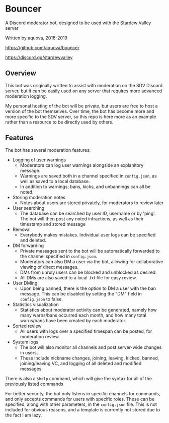 # Bouncer

A Discord moderator bot, designed to be used with the Stardew Valley server

Written by aquova, 2018-2019

https://github.com/aquova/bouncer

https://discord.gg/stardewvalley

## Overview

This bot was originally written to assist with moderation on the SDV Discord server, but it can be easily used on any server that requires more advanced moderation logging.

My personal hosting of the bot will be private, but users are free to host a version of the bot themselves. Over time, the bot has become more and more specific to the SDV server, so this repo is here more as an example rather than a resource to be directly used by others.

## Features

The bot has several moderation features:

- Logging of user warnings
    - Moderators can log user warnings alongside an explanitory message.
    - Warnings are saved both in a channel specified in `config.json`, as well as saved to a local database.
    - In addition to warnings; bans, kicks, and unbannings can all be noted.
- Storing moderation notes
    - Notes about users are stored privately, for moderators to review later
- User searching
    - The database can be searched by user ID, username or by 'ping'. The bot will then post any noted infractions, as well as their timestamp and stored message
- Removal
    - Everybody makes mistakes. Individual user logs can be specified and deleted.
- DM forwarding
    - Private messages sent to the bot will be automatically forwarded to the channel specified in `config.json`.
    - Moderators can also DM a user via the bot, allowing for collaborative viewing of direct messages.
    - DMs from unruly users can be blocked and unblocked as desired.
    - All DMs are also saved to a local .txt file for easy review.
- User DMing
    - Upon being banned, there is the option to DM a user with the ban message. This can be disabled by setting the "DM" field in `config.json` to false.
- Statistics visualization
    - Statistics about moderator activity can be generated, namely how many warns/bans occurred each month, and how many total warns/bans have been created by each moderator.
- Sorted review
    - All users with logs over a specified timespan can be posted, for moderation review.
- System logs
    - The bot will also monitor all channels and post server-wide changes in users.
    - These include nickname changes, joining, leaving, kicked, banned, joining/leaving VC, and logging of all deleted and modified messages.

There is also a `$help` command, which will give the syntax for all of the previously listed commands

For better security, the bot only listens in specific channels for commands, and only accepts commands for users with specific roles. These can be specified, along with other parameters, in the `config.json` file. This is not included for obvious reasons, and a template is currently not stored due to the fact I am lazy.
